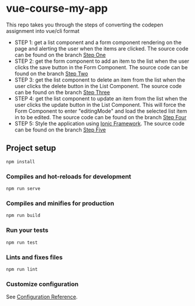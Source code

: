 # vue-course-my-app

This repo takes you through the steps of converting the codepen assignment into vue/cli format

- STEP 1: get a list component and a form component rendering on the page and alerting the user when the items are clicked. The source code can be found on the branch [Step One](https://github.com/aaronksaunders/vue-course-my-app/tree/step-1)
- STEP 2: get the form component to add an item to the list when the user clicks the save button in the Form Component. The source code can be found on the branch [Step Two](https://github.com/aaronksaunders/vue-course-my-app/tree/step-2)
- STEP 3: get the list component to delete an item from the list when the user clicks the delete button in the List Component. The source code can be found on the branch [Step Three](https://github.com/aaronksaunders/vue-course-my-app/tree/step-3)
- STEP 4: get the list component to update an item from the list when the user clicks the update button in the List Component. This will force the Form Component to enter "editingMode" and load the selected list item in to be edited. The source code can be found on the branch [Step Four](https://github.com/aaronksaunders/vue-course-my-app/tree/step-4)
- STEP 5: Style the application using [Ionic Framework](https://ionicframework.com/docs/components). The source code can be found on the branch [Step Five](https://github.com/aaronksaunders/vue-course-my-app/tree/step-5)



## Project setup
```
npm install
```

### Compiles and hot-reloads for development
```
npm run serve
```

### Compiles and minifies for production
```
npm run build
```

### Run your tests
```
npm run test
```

### Lints and fixes files
```
npm run lint
```

### Customize configuration
See [Configuration Reference](https://cli.vuejs.org/config/).

